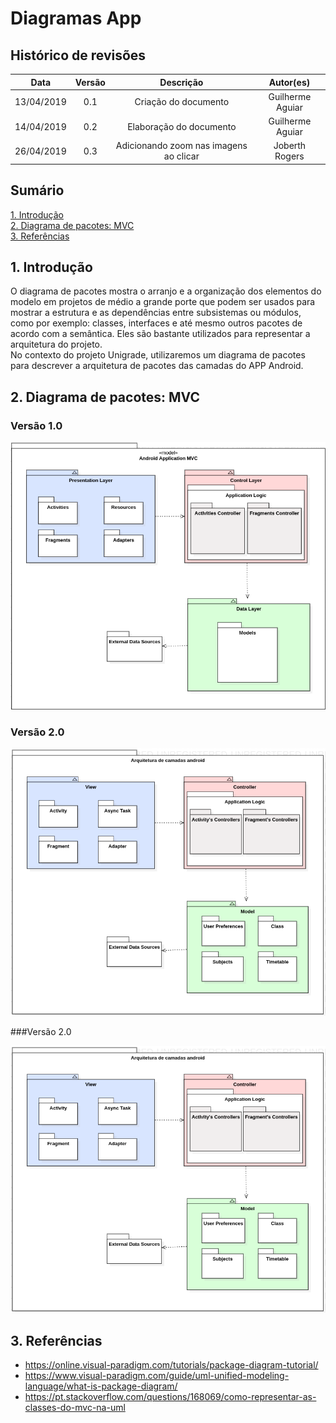# Diagramas App

## Histórico de revisões

|   Data   |  Versão  |        Descrição       |          Autor(es)          |
|:--------:|:--------:|:----------------------:|:---------------------------:|
|13/04/2019|   0.1    | Criação do documento       |   Guilherme Aguiar  |
|14/04/2019|   0.2    | Elaboração do documento       |   Guilherme Aguiar  |
| 26/04/2019 | 0.3 | Adicionando zoom nas imagens ao clicar | Joberth Rogers |

## Sumário

[1. Introdução](#1-introducao) <br>
[2. Diagrama de pacotes: MVC](#2-diagrama-de-pacotes-mvc) <br>
[3. Referências](#3-referencias)

## 1. Introdução
O diagrama de pacotes mostra o arranjo e a organização dos elementos do modelo em projetos de médio a grande porte que podem ser usados para mostrar a estrutura e as dependências entre subsistemas ou módulos, como por exemplo: classes, interfaces e até mesmo outros pacotes de acordo com a semântica. Eles são bastante utilizados para representar a arquitetura do projeto.<br>
No contexto do projeto Unigrade, utilizaremos um diagrama de pacotes para descrever a arquitetura de pacotes das camadas do APP Android.

## 2. Diagrama de pacotes: MVC
### Versão 1.0

[![pacotes](img/app_diagramadepacotes.png)](img/app_diagramadepacotes.png)

### Versão 2.0

[![pacotes2](img/app_diagramadepacotes2.png)](img/app_diagramadepacotes2.png)

###Versão 2.0

![pacotes2](img/app_diagramadepacotes2.png)

## 3. Referências
* <https://online.visual-paradigm.com/tutorials/package-diagram-tutorial/> <br>
* <https://www.visual-paradigm.com/guide/uml-unified-modeling-language/what-is-package-diagram/> <br>
* <https://pt.stackoverflow.com/questions/168069/como-representar-as-classes-do-mvc-na-uml>